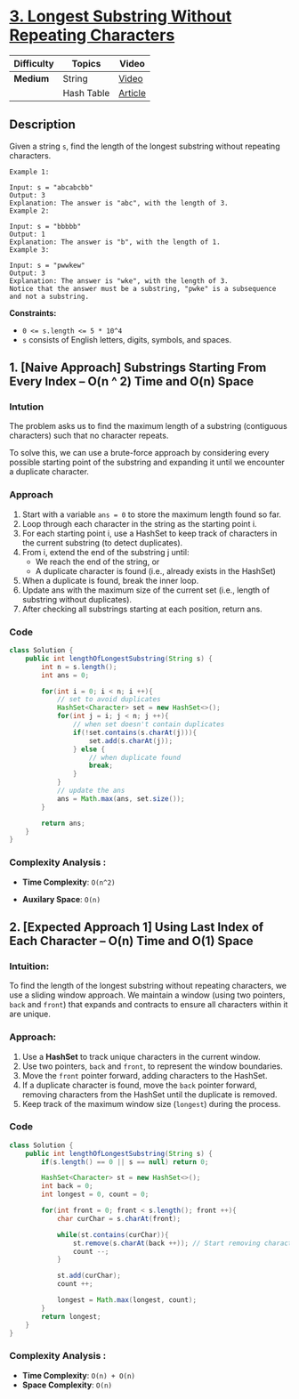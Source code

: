 # [3. Longest Substring Without Repeating Characters](https://leetcode.com/problems/longest-substring-without-repeating-characters/description/)


| Difficulty    | Topics            | Video                                                  |
| --------------| ------------------| ------------------------------------------------------ |
| **Medium**    | String            | [Video](https://youtu.be/wiGpQwVHdE0?si=41Q37puME7Ropavj) |
|               | Hash Table        | [Article](https://www.geeksforgeeks.org/length-of-the-longest-substring-without-repeating-characters/)


## Description

Given a string `s`, find the length of the longest substring without repeating characters.

```
Example 1:

Input: s = "abcabcbb"
Output: 3
Explanation: The answer is "abc", with the length of 3.
Example 2:

Input: s = "bbbbb"
Output: 1
Explanation: The answer is "b", with the length of 1.
Example 3:

Input: s = "pwwkew"
Output: 3
Explanation: The answer is "wke", with the length of 3.
Notice that the answer must be a substring, "pwke" is a subsequence and not a substring.
```

**Constraints:**

- `0 <= s.length <= 5 * 10^4`
- `s` consists of English letters, digits, symbols, and spaces.


## 1. [Naive Approach] Substrings Starting From Every Index – O(n ^ 2) Time and O(n) Space

### Intution
The problem asks us to find the maximum length of a substring (contiguous characters) such that no character repeats.

To solve this, we can use a brute-force approach by considering every possible starting point of the substring and expanding it until we encounter a duplicate character.

### Approach

1. Start with a variable `ans = 0` to store the maximum length found so far.
2. Loop through each character in the string as the starting point i.
3. For each starting point i, use a HashSet to keep track of characters in the current substring (to detect duplicates).
4. From i, extend the end of the substring j until:
    - We reach the end of the string, or
    - A duplicate character is found (i.e., already exists in the HashSet)
5. When a duplicate is found, break the inner loop.
6. Update ans with the maximum size of the current set (i.e., length of substring without duplicates).
7. After checking all substrings starting at each position, return ans. 

### Code
```java
class Solution {
    public int lengthOfLongestSubstring(String s) {
        int n = s.length();
        int ans = 0;

        for(int i = 0; i < n; i ++){
            // set to avoid duplicates
            HashSet<Character> set = new HashSet<>();
            for(int j = i; j < n; j ++){
                // when set doesn't contain duplicates 
                if(!set.contains(s.charAt(j))){
                    set.add(s.charAt(j));
                } else {
                    // when duplicate found
                    break;
                }
            }
            // update the ans
            ans = Math.max(ans, set.size());
        }

        return ans;
    }
}
```
### Complexity Analysis :

- **Time Complexity**: `O(n^2)`
  
- **Auxilary Space**: `O(n)`



## 2. [Expected Approach 1]  Using Last Index of Each Character – O(n) Time and O(1) Space

### Intuition:
To find the length of the longest substring without repeating characters, we use a sliding window approach. We maintain a window (using two pointers, `back` and `front`) that expands and contracts to ensure all characters within it are unique.

### Approach:
1. Use a **HashSet** to track unique characters in the current window.
2. Use two pointers, `back` and `front`, to represent the window boundaries.
3. Move the `front` pointer forward, adding characters to the HashSet.
4. If a duplicate character is found, move the `back` pointer forward, removing characters from the HashSet until the duplicate is removed.
5. Keep track of the maximum window size (`longest`) during the process.

### **Code**
``` java
class Solution {
    public int lengthOfLongestSubstring(String s) {
        if(s.length() == 0 || s == null) return 0;

        HashSet<Character> st = new HashSet<>();
        int back = 0;
        int longest = 0, count = 0;

        for(int front = 0; front < s.length(); front ++){
            char curChar = s.charAt(front);

            while(st.contains(curChar)){
                st.remove(s.charAt(back ++)); // Start removing character from the first
                count --; 
            }

            st.add(curChar);
            count ++;

            longest = Math.max(longest, count);
        }       
        return longest;
    }
}
```
### Complexity Analysis :
- **Time Complexity**: `O(n) + O(n)`
- **Space Complexity**: `O(n)`
